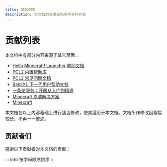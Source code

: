 ```yaml
---
title: 贡献列表
description: 本文档的贡献者和参考资料列表
---
```


# 贡献列表

本文档中有部分内容来源于其它页面：

- [Hello Minecraft! Launcher 帮助文档](https://github.com/HMCL-dev/HMCL-docs)
- [PCL2 内置帮助库](https://github.com/LTCatt/PCL2Help)
- [PCL2 常见问题文档](https://shimo.im/docs/qKPttVvXKqPD8YDC)
- [BakaXL 下一代用户帮助文档](https://github.com/BakaXL-Support/BakaXL-Next-docs)
- [一条龙服务：开服从入门到精通](https://github.com/shaokeyibb/Minecraft-Server-Starting-Guide)
- [Minecraft 崩溃解决方案](https://www.bilibili.com/read/readlist/rl336711)
- [Minecraft](https://www.bilibili.com/read/readlist/rl369433)

本文档在以上内容基础上进行适当修改，使其适用于本文档。文档所作修改因篇幅较长，不再一一赘述。

## 贡献者们

感谢以下贡献者对本文档的贡献：

::: info
按字母顺序排序
:::
